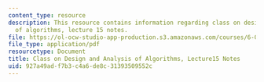 ```yaml
---
content_type: resource
description: This resource contains information regarding class on design and analysis
  of algorithms, lecture 15 notes.
file: https://ol-ocw-studio-app-production.s3.amazonaws.com/courses/6-046j-design-and-analysis-of-algorithms-spring-2015/927a49adf7b3c4a6de8c31393509552c_MIT6_046JS15_lec15.pdf
file_type: application/pdf
resourcetype: Document
title: Class on Design and Analysis of Algorithms, Lecture15 Notes
uid: 927a49ad-f7b3-c4a6-de8c-31393509552c
---
```

